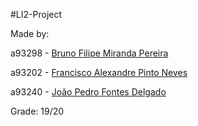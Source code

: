 #LI2-Project

Made by:

a93298 - [Bruno Filipe Miranda Pereira](https://github.com/obrunofilipe)

a93202 - [Francisco Alexandre Pinto Neves](https://github.com/franl08)

a93240 - [João Pedro Fontes Delgado](https://github.com/delgas12)

Grade: 19/20
